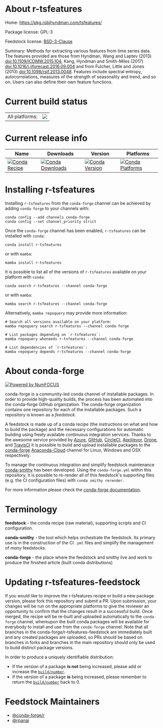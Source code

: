 About r-tsfeatures
==================

Home: https://pkg.robjhyndman.com/tsfeatures/

Package license: GPL-3

Feedstock license: [BSD-3-Clause](https://github.com/conda-forge/r-tsfeatures-feedstock/blob/main/LICENSE.txt)

Summary: Methods for extracting various features from time series data. The features provided are those from Hyndman, Wang and Laptev (2013) <doi:10.1109/ICDMW.2015.104>, Kang, Hyndman and Smith-Miles (2017) <doi:10.1016/j.ijforecast.2016.09.004> and from Fulcher, Little and Jones (2013) <doi:10.1098/rsif.2013.0048>. Features include spectral entropy, autocorrelations, measures of the strength of seasonality and trend, and so on. Users can also define their own feature functions.

Current build status
====================


<table><tr><td>All platforms:</td>
    <td>
      <a href="https://dev.azure.com/conda-forge/feedstock-builds/_build/latest?definitionId=10599&branchName=main">
        <img src="https://dev.azure.com/conda-forge/feedstock-builds/_apis/build/status/r-tsfeatures-feedstock?branchName=main">
      </a>
    </td>
  </tr>
</table>

Current release info
====================

| Name | Downloads | Version | Platforms |
| --- | --- | --- | --- |
| [![Conda Recipe](https://img.shields.io/badge/recipe-r--tsfeatures-green.svg)](https://anaconda.org/conda-forge/r-tsfeatures) | [![Conda Downloads](https://img.shields.io/conda/dn/conda-forge/r-tsfeatures.svg)](https://anaconda.org/conda-forge/r-tsfeatures) | [![Conda Version](https://img.shields.io/conda/vn/conda-forge/r-tsfeatures.svg)](https://anaconda.org/conda-forge/r-tsfeatures) | [![Conda Platforms](https://img.shields.io/conda/pn/conda-forge/r-tsfeatures.svg)](https://anaconda.org/conda-forge/r-tsfeatures) |

Installing r-tsfeatures
=======================

Installing `r-tsfeatures` from the `conda-forge` channel can be achieved by adding `conda-forge` to your channels with:

```
conda config --add channels conda-forge
conda config --set channel_priority strict
```

Once the `conda-forge` channel has been enabled, `r-tsfeatures` can be installed with `conda`:

```
conda install r-tsfeatures
```

or with `mamba`:

```
mamba install r-tsfeatures
```

It is possible to list all of the versions of `r-tsfeatures` available on your platform with `conda`:

```
conda search r-tsfeatures --channel conda-forge
```

or with `mamba`:

```
mamba search r-tsfeatures --channel conda-forge
```

Alternatively, `mamba repoquery` may provide more information:

```
# Search all versions available on your platform:
mamba repoquery search r-tsfeatures --channel conda-forge

# List packages depending on `r-tsfeatures`:
mamba repoquery whoneeds r-tsfeatures --channel conda-forge

# List dependencies of `r-tsfeatures`:
mamba repoquery depends r-tsfeatures --channel conda-forge
```


About conda-forge
=================

[![Powered by
NumFOCUS](https://img.shields.io/badge/powered%20by-NumFOCUS-orange.svg?style=flat&colorA=E1523D&colorB=007D8A)](https://numfocus.org)

conda-forge is a community-led conda channel of installable packages.
In order to provide high-quality builds, the process has been automated into the
conda-forge GitHub organization. The conda-forge organization contains one repository
for each of the installable packages. Such a repository is known as a *feedstock*.

A feedstock is made up of a conda recipe (the instructions on what and how to build
the package) and the necessary configurations for automatic building using freely
available continuous integration services. Thanks to the awesome service provided by
[Azure](https://azure.microsoft.com/en-us/services/devops/), [GitHub](https://github.com/),
[CircleCI](https://circleci.com/), [AppVeyor](https://www.appveyor.com/),
[Drone](https://cloud.drone.io/welcome), and [TravisCI](https://travis-ci.com/)
it is possible to build and upload installable packages to the
[conda-forge](https://anaconda.org/conda-forge) [Anaconda-Cloud](https://anaconda.org/)
channel for Linux, Windows and OSX respectively.

To manage the continuous integration and simplify feedstock maintenance
[conda-smithy](https://github.com/conda-forge/conda-smithy) has been developed.
Using the ``conda-forge.yml`` within this repository, it is possible to re-render all of
this feedstock's supporting files (e.g. the CI configuration files) with ``conda smithy rerender``.

For more information please check the [conda-forge documentation](https://conda-forge.org/docs/).

Terminology
===========

**feedstock** - the conda recipe (raw material), supporting scripts and CI configuration.

**conda-smithy** - the tool which helps orchestrate the feedstock.
                   Its primary use is in the construction of the CI ``.yml`` files
                   and simplify the management of *many* feedstocks.

**conda-forge** - the place where the feedstock and smithy live and work to
                  produce the finished article (built conda distributions)


Updating r-tsfeatures-feedstock
===============================

If you would like to improve the r-tsfeatures recipe or build a new
package version, please fork this repository and submit a PR. Upon submission,
your changes will be run on the appropriate platforms to give the reviewer an
opportunity to confirm that the changes result in a successful build. Once
merged, the recipe will be re-built and uploaded automatically to the
`conda-forge` channel, whereupon the built conda packages will be available for
everybody to install and use from the `conda-forge` channel.
Note that all branches in the conda-forge/r-tsfeatures-feedstock are
immediately built and any created packages are uploaded, so PRs should be based
on branches in forks and branches in the main repository should only be used to
build distinct package versions.

In order to produce a uniquely identifiable distribution:
 * If the version of a package **is not** being increased, please add or increase
   the [``build/number``](https://docs.conda.io/projects/conda-build/en/latest/resources/define-metadata.html#build-number-and-string).
 * If the version of a package **is** being increased, please remember to return
   the [``build/number``](https://docs.conda.io/projects/conda-build/en/latest/resources/define-metadata.html#build-number-and-string)
   back to 0.

Feedstock Maintainers
=====================

* [@conda-forge/r](https://github.com/conda-forge/r/)
* [@rpanai](https://github.com/rpanai/)

